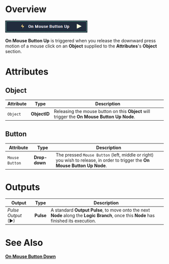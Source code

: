 # Overview

![The On Mouse Button Up Node.](../../../.gitbook/assets/toolbox/incari/events/OnMouseButtonUpNode.PNG)

**On Mouse Button Up** is triggered when you release the downward press motion of a mouse click on an **Object** supplied to the **Attributes**'s **Object** section.

# Attributes

## Object
|Attribute|Type|Description|
|---|---|---|
|`Object`|**ObjectID**|Releasing the mouse button on this **Object** will trigger the **On Mouse Button Up Node**.|

## Button
|Attribute|Type|Description|
|---|---|---|
|`Mouse Button`|**Drop-down**|The pressed `Mouse Button` (left, middle or right) you wish to release, in order to trigger the **On Mouse Button Up Node**. |

# Outputs

|Output|Type|Description|
|---|---|---|
|*Pulse Output* (►)|**Pulse**|A standard **Output Pulse**, to move onto the next **Node** along the **Logic Branch**, once this **Node** has finished its execution.|

# See Also
[**On Mouse Button Down**](on-mouse-button-down.md)

